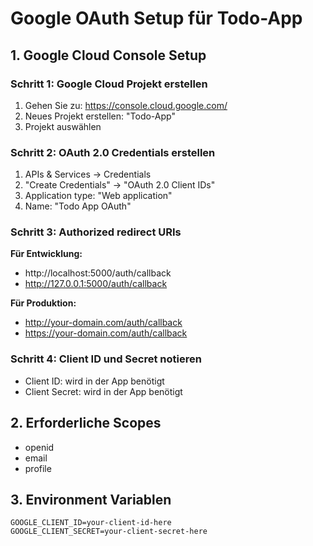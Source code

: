# Google OAuth Setup für Todo-App

## 1. Google Cloud Console Setup

### Schritt 1: Google Cloud Projekt erstellen
1. Gehen Sie zu: https://console.cloud.google.com/
2. Neues Projekt erstellen: "Todo-App"
3. Projekt auswählen

### Schritt 2: OAuth 2.0 Credentials erstellen
1. APIs & Services → Credentials
2. "Create Credentials" → "OAuth 2.0 Client IDs"
3. Application type: "Web application"
4. Name: "Todo App OAuth"

### Schritt 3: Authorized redirect URIs
**Für Entwicklung:**
- http://localhost:5000/auth/callback
- http://127.0.0.1:5000/auth/callback

**Für Produktion:**
- http://your-domain.com/auth/callback
- https://your-domain.com/auth/callback

### Schritt 4: Client ID und Secret notieren
- Client ID: wird in der App benötigt
- Client Secret: wird in der App benötigt

## 2. Erforderliche Scopes
- openid
- email
- profile

## 3. Environment Variablen
```
GOOGLE_CLIENT_ID=your-client-id-here
GOOGLE_CLIENT_SECRET=your-client-secret-here
```
